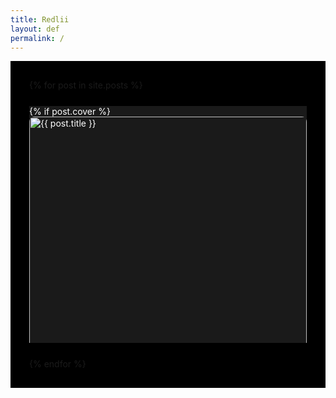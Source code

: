 ```yaml
---
title: Redlii
layout: def
permalink: /
---
```


<style>
    .dek {
        display: grid;
        grid-template-columns: repeat(auto-fit, minmax(300px, 1fr)); /* Responsive grid with minimum 300px width */
        gap: 25px; /* Increased gap for better spacing */
        background-color: #000; /* Black background for the grid */
        padding: 30px; /* Increased padding */
        border-radius: 0px; /* Optional: Rounded corners for the grid container */
    }

    .sdek {
        background-color: #1a1a1a; /* Dark grey for card background */
        border-radius: 0px;
        overflow: hidden;
        transition: transform 0.2s ease-in-out, box-shadow 0.2s ease-in-out;
        display: flex; /* Use flex to stack image and content */
        flex-direction: column;
    }

    .sdek:hover {
        transform: translateY(-5px);
        box-shadow: 0 4px 8px rgba(0, 0, 0, 0.3);
    }

    .sdek a {
        display: block;
        text-decoration: none;
        color: white;
        height: 100%;
    }

    .sdek img {
        width: 100%; /* Adjust image width to fill card */
        margin: 0; /* Remove default margin */
        display: block;
        border-radius: 8px 8px 0 0; /* Rounded corners for top of image */
        object-fit: cover; /* Ensure images fit without distortion */
        aspect-ratio: 16/9; /* Maintain aspect ratio (adjust as needed) */
    }

    .sdek-content {
        padding: 20px;
        text-align: left;
        flex-grow: 1; /* Allow content to take up remaining space */
        display: flex;
        flex-direction: column;
        justify-content: space-between; /* Space out title, date, and read more */
    }

    .sdek h1 {
        font-size: 1.2em;
        margin-top: 0;
        margin-bottom: 5px;
        color: #eee;
        overflow: hidden;
        display: -webkit-box;
        -webkit-line-clamp: 2;
        -webkit-box-orient: vertical;
    }

    .sdek p {
        font-size: 0.85em;
        color: #bbb;
        margin-top: 0;
        margin-bottom: 15px;
    }

</style>

<div class="dek">
    {% for post in site.posts %}
    <div class="sdek">
        <a href="{{ post.url }}">
            {% if post.cover %}
            <img src="{{ post.cover }}" alt="{{ post.title }}">
            {% endif %}
            <div class="sdek-content">
                <div>
                    <h1>{{ post.title }}</h1>
                    <p>{{ post.date | date: "%B %d, %Y" }}</p>
                </div>
            </div>
        </a>
    </div>
    {% endfor %}
</div>
